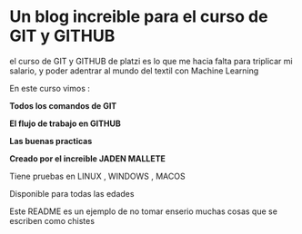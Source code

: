 
<h1>Un blog increible para el curso de GIT y GITHUB</h1>

<p>
    el curso de GIT y GITHUB de platzi es lo que me hacia falta para triplicar mi salario, y poder adentrar al mundo del textil con Machine Learning
</p>

<p>En este curso vimos :</p>
<p><b>Todos los comandos de GIT</b></p>
<p><b>El flujo de trabajo en GITHUB</b></p>
<p><b>Las buenas practicas</b></p>
<p><strong>Creado por el increible JADEN MALLETE</strong></p>
<p>Tiene pruebas en LINUX , WINDOWS , MACOS</p>
<p>Disponible para todas las edades</p>


<p>Este README es un ejemplo de no tomar enserio muchas cosas que se escriben como chistes</p>